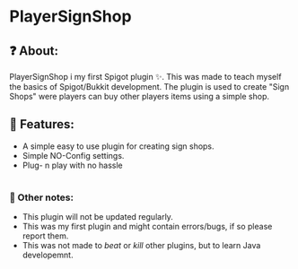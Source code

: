 # PlayerSignShop
## ❓ About:
PlayerSignShop i my first Spigot plugin ✨. This was made to teach myself the basics of Spigot/Bukkit development. The plugin is used to create "Sign Shops" were players can buy other players items using a simple shop.


## 🏡 Features:
- A simple easy to use plugin for creating sign shops.
- Simple NO-Config settings.
- Plug- n play with no hassle

#

### 📑 Other notes:
- This plugin will not be updated regularly.
- This was my first plugin and might contain errors/bugs, if so please report them.
- This was not made to *beat* or *kill* other plugins, but to learn Java developemnt.

#
